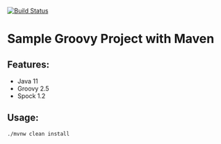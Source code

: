 [![Build Status](https://travis-ci.org/mariuszs/groovy-maven-sample.svg?branch=master)](https://travis-ci.org/mariuszs/groovy-maven-sample)

Sample Groovy Project with Maven
===


Features:
---

* Java 11
* Groovy 2.5
* Spock 1.2


Usage:
---

    ./mvnw clean install

